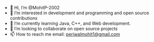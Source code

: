 - 👋 Hi, I’m @MohitP-2002
- 👀 I’m interested in development and programming and open source contributions
- 🌱 I’m currently learning Java, C++, and Web development.
- 💞️ I’m looking to collaborate on open source projects
- 📫 How to reach me email: periwalmohit1@gmail.com
<!---
MohitP-2002/MohitP-2002 is a ✨ special ✨ repository because its `READMfE.md` (this file) appears on your GitHub profile.
You can click the Preview link to take a look at your changes.
--->
